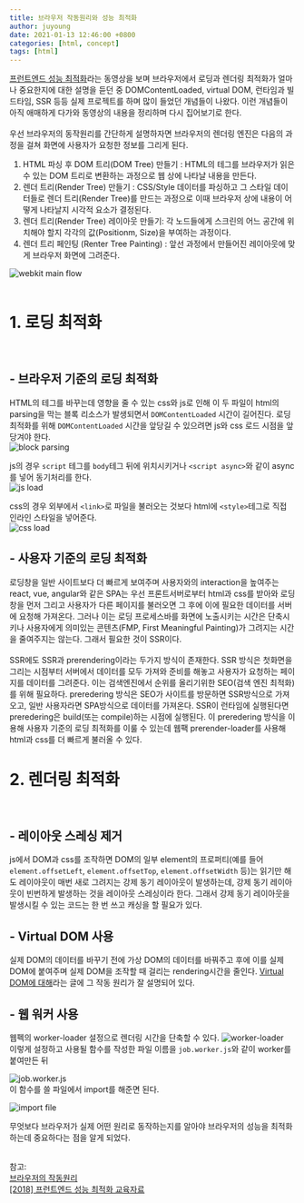 ```yaml
---
title: 브라우저 작동원리와 성능 최적화
author: juyoung
date: 2021-01-13 12:46:00 +0800
categories: [html, concept]
tags: [html]
---
```


   [프런트엔드 성능 최적화](https://www.youtube.com/watch?v=G1IWq2blu8c)라는 동영상을 보며 브라우저에서 로딩과 렌더링 최적화가 얼마나 중요한지에 대한 설명을 듣던 중 DOMContentLoaded, virtual DOM, 런타임과 빌드타임, SSR 등등 실제 프로젝트를 하며 많이 들었던 개념들이 나왔다. 이런 개념들이 아직 애매하게 다가와 동영상의 내용을 정리하며 다시 집어보기로 한다. 
<br />
<br />
우선 브라우저의 동작원리를 간단하게 설명하자면 브라우저의 렌더링 엔진은 다음의 과정을 걸쳐 화면에 사용자가 요청한 정보를 그리게 된다.

 1. HTML 파싱 후 DOM 트리(DOM Tree) 만들기 : HTML의 테그를 브라우저가 읽은 수 있는 DOM 트리로 변환하는 과정으로 웹 상에 나타날 내용을 만든다.
 2. 렌더 트리(Render Tree) 만들기 : CSS/Style 데이터를 파싱하고 그 스타일 데이터들로 렌더 트리(Render Tree)를 만드는 과정으로 이때 브라우저 상에 내용이 어떻게 나타날지 시각적 요소가 결정된다.
 3. 렌더 트리(Render Tree) 레이아웃 만들기: 각 노드들에게 스크린의 어느 공간에 위치해야 할지 각각의 값(Positionm, Size)을 부여하는 과정이다.
 4. 렌더 트리 페인팅 (Renter Tree Painting) : 앞선 과정에서 만들어진 레이아웃에 맞게 브라우저 화면에 그려준다.  

![webkit main flow](https://img1.daumcdn.net/thumb/R1280x0/?scode=mtistory2&fname=https%3A%2F%2Fblog.kakaocdn.net%2Fdn%2FcEgC5C%2FbtqCoQ0Mmec%2F7CKjkqxPgtLFTwl6wIKTN1%2Fimg.png)  
<br />

# 1. 로딩 최적화
<br />


## - 브라우저 기준의 로딩 최적화<br />
 HTML의 테그를 바꾸는데 영향을 줄 수 있는 css와 js로 인해 이 두 파일이 html의 parsing을 막는 블록 리소스가 발생되면서  `DOMContentLoaded` 시간이 길어진다. 로딩 최적화를 위해 `DOMContentLoaded` 시간을 앞당길 수 있으려면 js와 css 로드 시점을 앞당겨야 한다. <br />
![block parsing](https://image.slidesharecdn.com/webapp03-190201074444/95/2018-16-638.jpg?cb=1549007284)
<br />

js의 경우 `script` 테그를 `body`테그 뒤에 위치시키거나 `<script async>`와 같이 async를 넣어 동기처리를 한다.<br />
![js load](https://image.slidesharecdn.com/webapp03-190201074444/95/2018-20-638.jpg?cb=1549007284)
<br />

css의 경우 외부에서 `<link>`로 파일을 불러오는 것보다 html에 `<style>`테그로 직접 인라인 스타일을 넣어준다.<br />
![css load](https://image.slidesharecdn.com/webapp03-190201074444/95/2018-24-638.jpg?cb=1549007284)<br />
## - 사용자 기준의 로딩 최적화<br />
   로딩창을 일반 사이트보다 더 빠르게 보여주며 사용자와의 interaction을 높여주는 react, vue, angular와 같은 SPA는 우선 프론트서버로부터 html과 css를 받아와 로딩창을 먼저 그리고 사용자가 다른 페이지를 불러오면 그 후에 이에 필요한 데이터를 서버에 요청해 가져온다. 그러나 이는 로딩 프로세스바를 화면에 노출시키는 시간은 단축시키나 사용자에게 의미있는 콘텐츠(FMP, First Meaningful Painting)가 그려지는 시간을 줄여주지는 않는다. 그래서 필요한 것이 SSR이다. <br />  
   SSR에도 SSR과 prerendering이라는 두가지 방식이 존재한다. SSR 방식은 첫화면을 그리는 시점부터 서버에서 데이터를 모두 가져와 준비를 해놓고 사용자가 요청하는 페이지를 데이터를 그려준다. 이는 검색엔진에서 순위를 올리기위한 SEO(검색 엔진 최적화)를 위해 필요하다. preredering 방식은 SEO가 사이트를 방문하면 SSR방식으로 가져오고, 일반 사용자라면 SPA방식으로 데이터를 가져온다. SSR이 런타임에 실행된다면 preredering은 build(또는 compile)하는 시점에 실행된다. 이 preredering 방식을 이용해 사용자 기준의 로딩 최적화를 이룰 수 있는데 웹팩 prerender-loader를 사용해 html과 css를 더 빠르게 불러올 수 있다. 
<br />

# 2. 렌더링 최적화
<br />

## - 레이아웃 스레싱 제거<br />
 js에서 DOM과 css를 조작하면 DOM의 일부 element의 프로퍼티(예를 들어 `element.offsetLeft`, `element.offsetTop`, `element.offsetWidth` 등)는 읽기만 해도 레이아웃이 매번 새로 그려지는 강제 동기 레이아웃이 발생하는데, 강제 동기 레이아웃이 빈번하게 발생하는 것을 레이아웃 스레싱이라 한다. 그래서 강제 동기 레이아웃을 발생시킬 수 있는 코드는 한 번 쓰고 캐싱을 할 필요가 있다. 
 <br />

## - Virtual DOM 사용<br />
실제 DOM의 데이터를 바꾸기 전에 가상 DOM의 데이터를 바꿔주고 후에 이를 실제 DOM에 붙여주며 실제 DOM을 조작할 때 걸리는 rendering시간을 줄인다. [Virtual DOM에 대해](https://medium.com/sjk5766/virtual-dom%EC%97%90-%EB%8C%80%ED%95%B4-7222d752ee65)라는 글에 그 작동 원리가 잘 설명되어 있다.
<br />

## - 웹 워커 사용 <br />
웹펙의 worker-loader 설정으로 렌더링 시간을 단축할 수 있다.
![worker-loader](https://image.slidesharecdn.com/webapp03-190201074444/95/2018-64-638.jpg?cb=1549007284)
<br />
이렇게 설정하고 사용될 함수를 작성한 파일 이름을 `job.worker.js`와 같이 worker를 붙여만든 뒤

![job.worker.js](https://image.slidesharecdn.com/webapp03-190201074444/95/2018-65-638.jpg?cb=1549007284)
<br />
이 함수를 쓸 파일에서 import를 해준면 된다.

![import file](https://image.slidesharecdn.com/webapp03-190201074444/95/2018-66-638.jpg?cb=1549007284)
<br />

무엇보다 브라우저가 실제 어떤 원리로 동작하는지를 알아야 브라우저의 성능을 최적화하는데 중요하다는 점을 알게 되었다.<br /><br />

참고:<br />
[브라우저의 작동원리](https://it-ist.tistory.com/110)<br />
[[2018] 프런트엔드 성능 최적화 교육자료](https://www.slideshare.net/NHNFORWARD/2018-130108045) <br />

